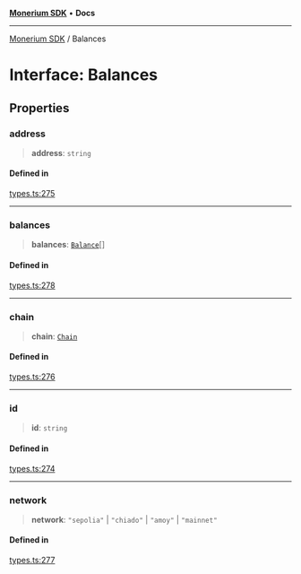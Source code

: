 [**Monerium SDK**](../README.md) • **Docs**

---

[Monerium SDK](../README.md) / Balances

# Interface: Balances

## Properties

### address

> **address**: `string`

#### Defined in

[types.ts:275](https://github.com/monerium/js-monorepo/blob/b10be252d44a0e68c58bc7ef6fab8947911e4a7a/packages/sdk/src/types.ts#L275)

---

### balances

> **balances**: [`Balance`](Balance.md)[]

#### Defined in

[types.ts:278](https://github.com/monerium/js-monorepo/blob/b10be252d44a0e68c58bc7ef6fab8947911e4a7a/packages/sdk/src/types.ts#L278)

---

### chain

> **chain**: [`Chain`](../type-aliases/Chain.md)

#### Defined in

[types.ts:276](https://github.com/monerium/js-monorepo/blob/b10be252d44a0e68c58bc7ef6fab8947911e4a7a/packages/sdk/src/types.ts#L276)

---

### id

> **id**: `string`

#### Defined in

[types.ts:274](https://github.com/monerium/js-monorepo/blob/b10be252d44a0e68c58bc7ef6fab8947911e4a7a/packages/sdk/src/types.ts#L274)

---

### network

> **network**: `"sepolia"` \| `"chiado"` \| `"amoy"` \| `"mainnet"`

#### Defined in

[types.ts:277](https://github.com/monerium/js-monorepo/blob/b10be252d44a0e68c58bc7ef6fab8947911e4a7a/packages/sdk/src/types.ts#L277)
